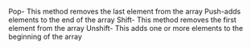 Pop- This method removes the last element from the array
Push-adds elements to the end of the array
Shift- This method removes the first element from the array
Unshift- This adds one or more elements to the beginning of the array
